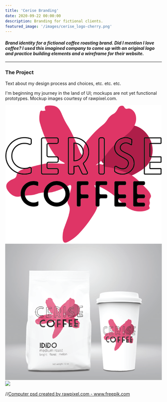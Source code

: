 ```yaml
---
title: 'Cerise Branding'
date: 2020-09-22 00:00:00
description: Branding for fictional clients.
featured_image: '/images/cerise_logo-cherry.png'
---
```

#### <i> Brand identity for a fictional coffee roasting brand. Did I mention I love coffee? I used this imagined company to come up with an original logo and practice building elements and a wireframe for their website. </i>

---

### The Project

Text about my design process and choices, etc. etc. etc.

I'm beginning my journey in the land of UI; mockups are not yet functional prototypes. Mockup images courtesy of rawpixel.com.

<div class="gallery" data-columns="3">
	<img src="/images/cerise_logo-cherry.png">
	<img src="/images/cerise_logo_package2.png">
	<img src="/images/cerise_web_mockup.png"
</div>

//<a href='https://www.freepik.com/psd/computer'>Computer psd created by rawpixel.com - www.freepik.com</a>
